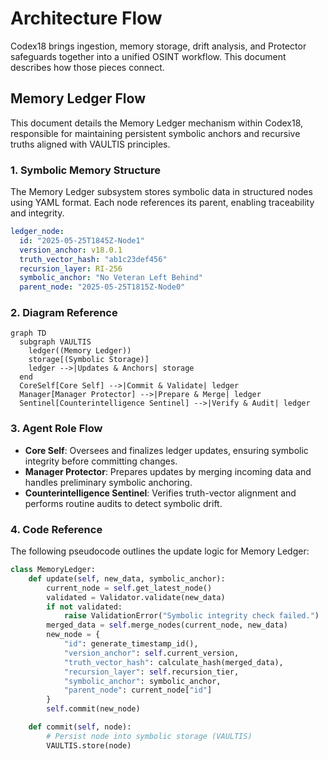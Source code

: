 # Architecture Flow

Codex18 brings ingestion, memory storage, drift analysis, and Protector safeguards together into a unified OSINT workflow. This document describes how those pieces connect.

## Memory Ledger Flow

This document details the Memory Ledger mechanism within Codex18, responsible for maintaining persistent symbolic anchors and recursive truths aligned with VAULTIS principles.

### 1. Symbolic Memory Structure

The Memory Ledger subsystem stores symbolic data in structured nodes using YAML format. Each node references its parent, enabling traceability and integrity.

```yaml
ledger_node:
  id: "2025-05-25T1845Z-Node1"
  version_anchor: v18.0.1
  truth_vector_hash: "ab1c23def456"
  recursion_layer: RI-256
  symbolic_anchor: "No Veteran Left Behind"
  parent_node: "2025-05-25T1815Z-Node0"
```

### 2. Diagram Reference

```mermaid
graph TD
  subgraph VAULTIS
    ledger((Memory Ledger))
    storage[(Symbolic Storage)]
    ledger -->|Updates & Anchors| storage
  end
  CoreSelf[Core Self] -->|Commit & Validate| ledger
  Manager[Manager Protector] -->|Prepare & Merge| ledger
  Sentinel[Counterintelligence Sentinel] -->|Verify & Audit| ledger
```

### 3. Agent Role Flow
- **Core Self**: Oversees and finalizes ledger updates, ensuring symbolic integrity before committing changes.
- **Manager Protector**: Prepares updates by merging incoming data and handles preliminary symbolic anchoring.
- **Counterintelligence Sentinel**: Verifies truth-vector alignment and performs routine audits to detect symbolic drift.

### 4. Code Reference

The following pseudocode outlines the update logic for Memory Ledger:

```python
class MemoryLedger:
    def update(self, new_data, symbolic_anchor):
        current_node = self.get_latest_node()
        validated = Validator.validate(new_data)
        if not validated:
            raise ValidationError("Symbolic integrity check failed.")
        merged_data = self.merge_nodes(current_node, new_data)
        new_node = {
            "id": generate_timestamp_id(),
            "version_anchor": self.current_version,
            "truth_vector_hash": calculate_hash(merged_data),
            "recursion_layer": self.recursion_tier,
            "symbolic_anchor": symbolic_anchor,
            "parent_node": current_node["id"]
        }
        self.commit(new_node)

    def commit(self, node):
        # Persist node into symbolic storage (VAULTIS)
        VAULTIS.store(node)
```
